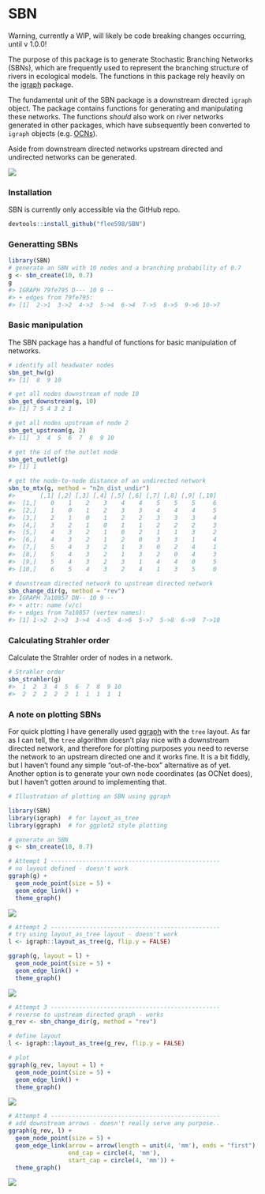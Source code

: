 
# SBN

<!-- badges: start -->
<!-- badges: end -->

Warning, currently a WIP, will likely be code breaking changes
occurring, until v 1.0.0!

The purpose of this package is to generate Stochastic Branching Networks
(SBNs), which are frequently used to represent the branching structure
of rivers in ecological models. The functions in this package rely
heavily on the [igraph](https://igraph.org/r/) package.

The fundamental unit of the SBN package is a downstream directed
`igraph` object. The package contains functions for generating and
manipulating these networks. The functions *should* also work on river
networks generated in other packages, which have subsequently been
converted to `igraph` objects
(e.g. [OCNs](https://cran.r-project.org/web/packages/OCNet/vignettes/OCNet.html)).

Aside from downstream directed networks upstream directed and undirected
networks can be generated.

![](man/figures/unnamed-chunk-2-1.png)<!-- -->

### Installation

SBN is currently only accessible via the GitHub repo.

``` r
devtools::install_github("flee598/SBN")
```

### Generatting SBNs

``` r
library(SBN)
# generate an SBN with 10 nodes and a branching probability of 0.7
g <- sbn_create(10, 0.7)
g
#> IGRAPH 79fe795 D--- 10 9 -- 
#> + edges from 79fe795:
#> [1]  2->1  3->2  4->3  5->4  6->4  7->5  8->5  9->6 10->7
```

### Basic manipulation

The SBN package has a handful of functions for basic manipulation of
networks.

``` r
# identify all headwater nodes
sbn_get_hw(g)
#> [1]  8  9 10

# get all nodes downstream of node 10
sbn_get_downstream(g, 10)
#> [1] 7 5 4 3 2 1

# get all nodes upstream of node 2
sbn_get_upstream(g, 2)
#> [1]  3  4  5  6  7  8  9 10

# get the id of the outlet node
sbn_get_outlet(g)
#> [1] 1

# get the node-to-node distance of an undirected network
sbn_to_mtx(g, method = "n2n_dist_undir")
#>       [,1] [,2] [,3] [,4] [,5] [,6] [,7] [,8] [,9] [,10]
#>  [1,]    0    1    2    3    4    4    5    5    5     6
#>  [2,]    1    0    1    2    3    3    4    4    4     5
#>  [3,]    2    1    0    1    2    2    3    3    3     4
#>  [4,]    3    2    1    0    1    1    2    2    2     3
#>  [5,]    4    3    2    1    0    2    1    1    3     2
#>  [6,]    4    3    2    1    2    0    3    3    1     4
#>  [7,]    5    4    3    2    1    3    0    2    4     1
#>  [8,]    5    4    3    2    1    3    2    0    4     3
#>  [9,]    5    4    3    2    3    1    4    4    0     5
#> [10,]    6    5    4    3    2    4    1    3    5     0

# downstream directed network to upstream directed network
sbn_change_dir(g, method = "rev")
#> IGRAPH 7a10857 DN-- 10 9 -- 
#> + attr: name (v/c)
#> + edges from 7a10857 (vertex names):
#> [1] 1->2  2->3  3->4  4->5  4->6  5->7  5->8  6->9  7->10
```

### Calculating Strahler order

Calculate the Strahler order of nodes in a network.

``` r
# Strahler order
sbn_strahler(g)
#>  1  2  3  4  5  6  7  8  9 10 
#>  2  2  2  2  2  1  1  1  1  1
```

### A note on plotting SBNs

For quick plotting I have generally used
[ggraph](https://www.data-imaginist.com/2017/ggraph-introduction-layouts/)
with the `tree` layout. As far as I can tell, the `tree` algorithm
doesn’t play nice with a downstream directed network, and therefore for
plotting purposes you need to reverse the network to an upstream
directed one and it works fine. It is a bit fiddly, but I haven’t found
any simple “out-of-the-box” alternative as of yet. Another option is to
generate your own node coordinates (as OCNet does), but I haven’t gotten
around to implementing that.

``` r
# Illustration of plotting an SBN using ggraph

library(SBN)
library(igraph)  # for layout_as_tree
library(ggraph)  # for ggplot2 style plotting

# generate an SBN
g <- sbn_create(10, 0.7)

# Attempt 1 ------------------------------------------------
# no layout defined - doesn't work
ggraph(g) +
  geom_node_point(size = 5) +
  geom_edge_link() +
  theme_graph()
```

![](man/figures/unnamed-chunk-7-1.png)<!-- -->

``` r
# Attempt 2 ------------------------------------------------
# try using layout_as_tree layout - doesn't work
l <- igraph::layout_as_tree(g, flip.y = FALSE)

ggraph(g, layout = l) +
  geom_node_point(size = 5) +
  geom_edge_link() +
  theme_graph()
```

![](man/figures/unnamed-chunk-7-2.png)<!-- -->

``` r
# Attempt 3 ------------------------------------------------
# reverse to upstream directed graph - works
g_rev <- sbn_change_dir(g, method = "rev")

# define layout
l <- igraph::layout_as_tree(g_rev, flip.y = FALSE)

# plot
ggraph(g_rev, layout = l) +
  geom_node_point(size = 5) +
  geom_edge_link() +
  theme_graph()
```

![](man/figures/unnamed-chunk-7-3.png)<!-- -->

``` r
# Attempt 4 ------------------------------------------------
# add downstream arrows - doesn't really serve any purpose..
ggraph(g_rev, l) +
  geom_node_point(size = 5) +
  geom_edge_link(arrow = arrow(length = unit(4, 'mm'), ends = "first"),
                 end_cap = circle(4, 'mm'),
                 start_cap = circle(4, 'mm')) +
  theme_graph()
```

![](man/figures/unnamed-chunk-7-4.png)<!-- -->
